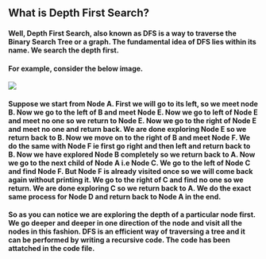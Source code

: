 ## What is Depth First Search?
#### Well, Depth First Search, also known as DFS is a way to traverse the Binary Search Tree or a graph. The fundamental idea of DFS lies within its name. We search the depth first.
#### For example, consider the below image.
![](https://www.gatevidyalay.com/wp-content/uploads/2018/06/DFS-Example.png)
#### Suppose we start from Node A. First we will go to its left, so we meet node B. Now we go to the left of B and meet Node E. Now we go to left of Node E and meet no one so we return to Node E. Now we go to the right of Node E and meet no one and return back. We are done exploring Node E so we return back to B. Now we move on to the right of B and meet Node F. We do the same with Node F ie first go right and then left and return back to B. Now we have explored Node B completely so we return back to A. Now we go to the next child of Node A i.e Node C. We go to the left of Node C and find Node F. But Node F is already visited once so we will come back again without printing it. We go to the right of C and find no one so we return. We are done exploring C so we return back to A. We do the exact same process for Node D and return back to Node A in the end.
#### So as you can notice we are exploring the depth of a particular node first. We go deeper and deeper in one direction of the node and visit all the nodes in this fashion. DFS is an efficient way of traversing a tree and it can be performed by writing a recursive code. The code has been attatched in the code file.

